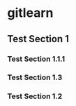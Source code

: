# gitlearn

## Test Section 1


### Test Section 1.1.1



### Test Section 1.3

### Test Section 1.2

